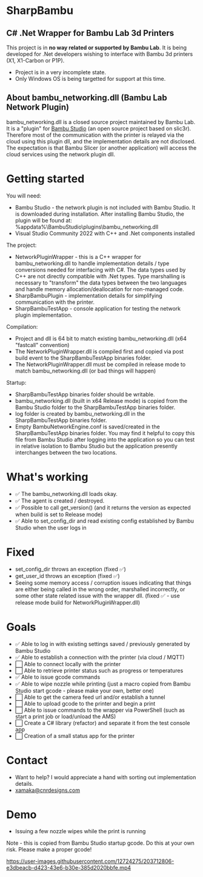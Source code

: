 # SharpBambu
## C# .Net Wrapper for Bambu Lab 3d Printers 

This project is in **no way related or supported by Bambu Lab**. It is being developed for .Net developers wishing to interface with Bambu 3d printers (X1, X1-Carbon or P1P).

- Project is in a very incomplete state.
- Only Windows OS is being targetted for support at this time.

## About bambu_networking.dll (Bambu Lab Network Plugin)
bambu_networking.dll is a closed source project maintained by Bambu Lab. It is a "plugin" for [Bambu Studio](https://github.com/bambulab/BambuStudio) (an open source project based on slic3r). Therefore most of the communication with the printer is relayed via the cloud using this plugin dll, and the implementation details are not disclosed. The expectation is that Bambu Slicer (or another application) will access the cloud services using the network plugin dll.

# Getting started

You will need:
- Bambu Studio - the network plugin is not included with Bambu Studio. It is downloaded during installation. After installing Bambu Studio, the plugin will be found at: 
%appdata%\BambuStudio\plugins\bambu_networking.dll
- Visual Studio Community 2022 with C++ and .Net components installed

The project:
- NetworkPluginWrapper - this is a C++ wrapper for bambu_networking.dll to handle implementation details / type conversions needed for interfacing with C#. The data types used by C++ are not directly compatible with .Net types. Type marshalling is necessary to "transform" the data types between the two languages and handle memory allocation/deallocation for non-managed code.
- SharpBambuPlugin - implementation details for simplifying communication with the printer.
- SharpBambuTestApp - console application for testing the network plugin implementation.

Compilation:
- Project and dll is 64 bit to match existing bambu_networking.dll (x64 "fastcall" convention)
- The NetworkPluginWrapper.dll is compiled first and copied via post build event to the SharpBambuTestApp binaries folder.
- The NetworkPluginWrapper.dll must be compiled in release mode to match bambu_networking.dll (or bad things will happen)

Startup:
- SharpBambuTestApp binaries folder should be writable.
- bambu_networking.dll (built in x64 Release mode) is copied from the Bambu Studio folder to the SharpBambuTestApp binaries folder.
- log folder is created by bambu_networking.dll in the SharpBambuTestApp binaries folder.
- Empty BambuNetworkEngine.conf is saved/created in the SharpBambuTestApp binaries folder. You may find it helpful to copy this file from Bambu Studio after logging into the application so you can test in relative isolation to Bambu Studio but the application presently interchanges between the two locations.

# What's working
- ✅ The bambu_networking.dll loads okay.
- ✅ The agent is created / destroyed.
- ✅ Possible to call get_version() (and it returns the version as expected when build is set to Release mode)
- ✅ Able to set_config_dir and read existing config established by Bambu Studio when the user logs in

# Fixed
- set_config_dir throws an exception (fixed ✅)
- get_user_id throws an exception (fixed ✅)
- Seeing some memory access / corruption issues indicating that things are either being called in the wrong order, marshalled incorrectly, or some other state related issue with the wrapper dll. (fixed ✅ - use release mode build for NetworkPluginWrapper.dll)

# Goals
- ✅ Able to log in with existing settings saved / previously generated by Bambu Studio
- ✅ Able to establish a connection with the printer (via cloud / MQTT)
- ⬜ Able to connect locally with the printer
- ⬜ Able to retrieve printer status such as progress or temperatures
- ✅ Able to issue gcode commands
- ✅ Able to wipe nozzle while printing (just a macro copied from Bambu Studio start gcode - please make your own, better one)
- ⬜ Able to get the camera feed url and/or establish a tunnel
- ⬜ Able to upload gcode to the printer and begin a print
- ⬜ Able to issue commands to the wrapper via PowerShell (such as start a print job or load/unload the AMS)
- ⬜ Create a C# library (refactor) and separate it from the test console app
- ⬜ Creation of a small status app for the printer

# Contact
- Want to help? I would appreciate a hand with sorting out implementation details.
- xamaka@cnrdesigns.com 

# Demo
* Issuing a few nozzle wipes while the print is running 

Note - this is copied from Bambu Studio startup gcode. Do this at your own risk. Please make a proper gcode!


https://user-images.githubusercontent.com/12724275/203712806-e3dbeacb-d423-43e6-b30e-385d2020bbfe.mp4

